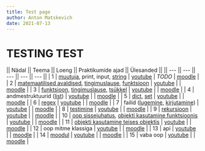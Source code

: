 ```yaml
---
title: Test page
author: Anton Matskevich
date: 2021-07-13
---
```


# TESTING TEST



|| Nädal || Teema || Loeng || Praktikumide ajad || Ülesanded ||
|| ---   || ---   || ---   || ---               || ---       ||
| 1 | [muutuja](https://pydoc.pages.taltech.ee/program_flow/variable.html), print, input, [string](https://pydoc.pages.taltech.ee/data_types/string.html) | [youtube](https://www.youtube.com/watch?v=btjAQw8yLPg) | *TODO* | [moodle](https://moodle.taltech.ee/login/index.php) |
| 2 | [matemaatilised avaldised](https://pydoc.pages.taltech.ee/extra/math.html), [tingimuslause](https://pydoc.pages.taltech.ee/program_flow/if_statements.html), [funktsioon](https://pydoc.pages.taltech.ee/function/func_overview.html) | [youtube]() |  | [moodle]() |
| 3 | [funktsioon](https://pydoc.pages.taltech.ee/function/func.html), [tingimuslause](https://pydoc.pages.taltech.ee/program_flow/if_statements.html), [tsükkel](https://pydoc.pages.taltech.ee/data_iterations/loop.html) | [youtube]() |  | [moodle]() |
| 4 | andmestruktuurid ([list](https://pydoc.pages.taltech.ee/data_structures/list.html)) | [youtube]() |  | [moodle]() |
| 5 | [dict](https://pydoc.pages.taltech.ee/data_structures/dict.html), [set](https://pydoc.pages.taltech.ee/data_structures/set.html) | [youtube]() |  | [moodle]() |
| 6 | [regex](https://pydoc.pages.taltech.ee/extra/regex.html) | [youtube]() |  | [moodle]() |
| 7 | failid ([lugemine](https://pydoc.pages.taltech.ee/input_output/write_to_file.html), [kirjutamine](https://pydoc.pages.taltech.ee/input_output/read_from_file.html)) | [youtube]() |  | [moodle]() |
| 8 | [testimine](https://pydoc.pages.taltech.ee/testing/unittests.html) | [youtube]() |  | [moodle]() |
| 9 | [rekursioon](https://pydoc.pages.taltech.ee/data_iterations/recursion.html) | [youtube]() |  | [moodle]() |
| 10 | [oop sissejuhatus](https://pydoc.pages.taltech.ee/oop/classes.html),  [objekti kasutamine funktsioonis](https://pydoc.pages.taltech.ee/oop/oop-structure.html) | [youtube]() |  | [moodle]() |
| 11 | [objekti kasutamine teises objektis](https://pydoc.pages.taltech.ee/oop/oop_special_methods.html) | [youtube]() |  | [moodle]() |
| 12 | oop mitme klassiga | [youtube]() |  | [moodle]() |
| 13 | api | [youtube]() |  | [moodle]() |
| 14 | [moodul](https://pydoc.pages.taltech.ee/project_structure/module.html) | [youtube]() |  | [moodle]() |
| 15 | vaba oop | [youtube]() |  | [moodle]() |
